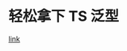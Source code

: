 # 轻松拿下 TS 泛型

[link](https://juejin.cn/post/7064351631072526350?share_token=025a4718-6bfc-442a-80f0-2abfad8bc13e)